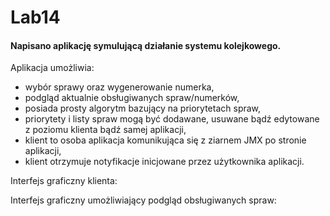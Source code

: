 # Lab14 
#### Napisano aplikację symulującą działanie systemu kolejkowego.
Aplikacja umożliwia:
- wybór sprawy oraz wygenerowanie numerka,
- podgląd aktualnie obsługiwanych spraw/numerków,
- posiada prosty algorytm bazujący na priorytetach spraw,
- priorytety i listy spraw mogą być dodawane, usuwane bądź edytowane z poziomu klienta bądź samej aplikacji,
- klient to osoba aplikacja komunikująca się z ziarnem JMX po stronie aplikacji, 
- klient otrzymuje notyfikacje inicjowane przez użytkownika aplikacji.


Interfejs graficzny klienta:

Interfejs graficzny umożliwiający podgląd obsługiwanych spraw:

